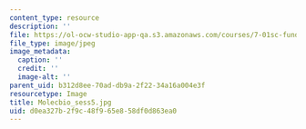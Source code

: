 ```yaml
---
content_type: resource
description: ''
file: https://ol-ocw-studio-app-qa.s3.amazonaws.com/courses/7-01sc-fundamentals-of-biology-fall-2011/d0ea327b2f9c48f965e858df0d863ea0_Molecbio_sess5.jpg
file_type: image/jpeg
image_metadata:
  caption: ''
  credit: ''
  image-alt: ''
parent_uid: b312d8ee-70ad-db9a-2f22-34a16a004e3f
resourcetype: Image
title: Molecbio_sess5.jpg
uid: d0ea327b-2f9c-48f9-65e8-58df0d863ea0
---
```

